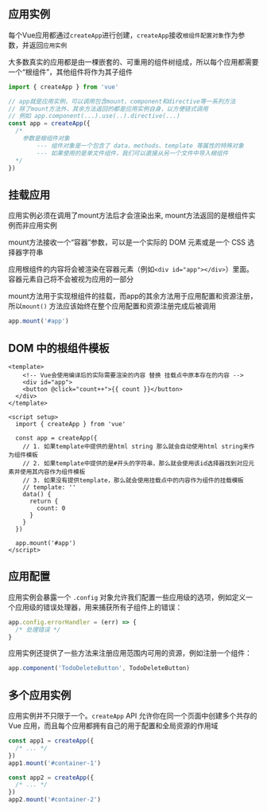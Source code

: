 ## 应用实例

每个Vue应用都通过`createApp`进行创建，`createApp`接收`根组件配置对象`作为参数，并返回`应用实例`

大多数真实的应用都是由一棵嵌套的、可重用的组件树组成，所以每个应用都需要一个“根组件”，其他组件将作为其子组件

```js
import { createApp } from 'vue'

// app就是应用实例，可以调用包含mount、component和directive等一系列方法
// 除了mount方法外，其余方法返回的都是应用实例自身，以方便链式调用
// 例如 app.component(...).use(..).directive(...)
const app = createApp({
  /*
  	参数是根组件对象 
  		--- 组件对象是一个包含了 data、methods、template 等属性的特殊对象
  		--- 如果使用的是单文件组件，我们可以直接从另一个文件中导入根组件 
  */
})
```



## 挂载应用

应用实例必须在调用了mount方法后才会渲染出来, mount方法返回的是根组件实例而非应用实例

mount方法接收一个“容器”参数，可以是一个实际的 DOM 元素或是一个 CSS 选择器字符串

应用根组件的内容将会被渲染在容器元素（例如`<div id="app"></div>`）里面。容器元素自己将不会被视为应用的一部分

mount方法用于实现根组件的挂载，而app的其余方法用于应用配置和资源注册，所以`mount()` 方法应该始终在整个应用配置和资源注册完成后被调用

```ts
app.mount('#app')
```



## DOM 中的根组件模板

```vue
<template>
	<!-- Vue会使用编译后的实际需要渲染的内容 替换 挂载点中原本存在的内容 -->
	<div id="app">
    <button @click="count++">{{ count }}</button>
  </div>
</template>

<script setup>
  import { createApp } from 'vue'

  const app = createApp({
    // 1. 如果template中提供的是html string 那么就会自动使用html string来作为组件模板
    // 2. 如果template中提供的是#开头的字符串，那么就会使用该id选择器找到对应元素并使用其内容作为组件模板
    // 3. 如果没有提供template，那么就会使用挂载点中的内容作为组件的挂载模板
    // template: ''
    data() {
      return {
        count: 0
      }
    }
  })

  app.mount('#app')
</script>
```



## 应用配置

应用实例会暴露一个 `.config` 对象允许我们配置一些应用级的选项，例如定义一个应用级的错误处理器，用来捕获所有子组件上的错误：

```js
app.config.errorHandler = (err) => {
  /* 处理错误 */
}
```

应用实例还提供了一些方法来注册应用范围内可用的资源，例如注册一个组件：

```js
app.component('TodoDeleteButton', TodoDeleteButton)
```



## 多个应用实例

应用实例并不只限于一个。`createApp` API 允许你在同一个页面中创建多个共存的 Vue 应用，而且每个应用都拥有自己的用于配置和全局资源的作用域

```js
const app1 = createApp({
  /* ... */
})
app1.mount('#container-1')

const app2 = createApp({
  /* ... */
})
app2.mount('#container-2')
```

